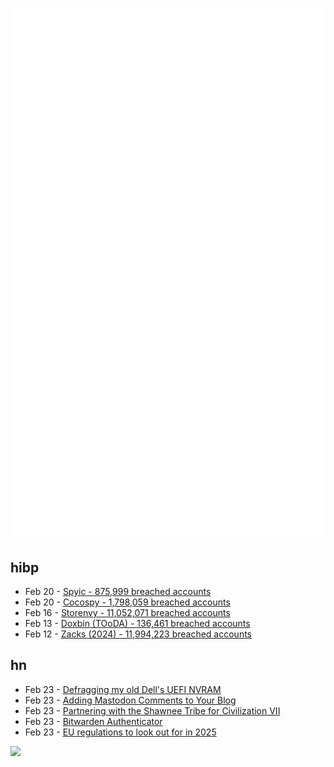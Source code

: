 ![Metrics](https://raw.githubusercontent.com/phixion/phixion/master/metrics.svg)

## hibp

<!--
for https://github.com/phixion/phixion/blob/main/.github/workflows/feeds.yml
-->
<!--START_SECTION:haveibeenpwnd-->
- Feb 20 - [Spyic - 875,999 breached accounts](https://haveibeenpwned.com/PwnedWebsites#Spyic)
- Feb 20 - [Cocospy - 1,798,059 breached accounts](https://haveibeenpwned.com/PwnedWebsites#Cocospy)
- Feb 16 - [Storenvy - 11,052,071 breached accounts](https://haveibeenpwned.com/PwnedWebsites#Storenvy)
- Feb 13 - [Doxbin (TOoDA) - 136,461 breached accounts](https://haveibeenpwned.com/PwnedWebsites#DoxbinTOoDA)
- Feb 12 - [Zacks (2024) - 11,994,223 breached accounts](https://haveibeenpwned.com/PwnedWebsites#Zacks2024)
<!--END_SECTION:haveibeenpwnd-->

## hn

<!--
for https://github.com/phixion/phixion/blob/main/.github/workflows/feeds.yml
-->
<!--START_SECTION:hn-->
- Feb 23 - [Defragging my old Dell's UEFI NVRAM](https://artemis.sh/2025/02/22/uefi-nvram-defrag.html)
- Feb 23 - [Adding Mastodon Comments to Your Blog](https://beej.us/blog/data/mastodon-comments/)
- Feb 23 - [Partnering with the Shawnee Tribe for Civilization VII](https://civilization.2k.com/civ-vii/news/civilization-vii-shawnee-tribe-partnership/)
- Feb 23 - [Bitwarden Authenticator](https://bitwarden.com/products/authenticator/)
- Feb 23 - [EU regulations to look out for in 2025](https://sifted.eu/articles/eu-startup-regulation-2025)
<!--END_SECTION:hn-->

<!--
for https://yhype.me
-->
![](https://hit.yhype.me/github/profile?user_id=13013670)
